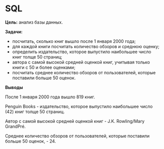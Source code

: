 # SQL

<b>Цель:</b> анализ базы данных.

<b>Задачи:</b>
- посчитать, сколько книг вышло после 1 января 2000 года;
- для каждой книги посчитать количество обзоров и среднюю оценку;
- определить издательство, которое выпустило наибольшее число книг толще 50 страниц;
-  автора с самой высокой средней оценкой книг, учитывая только книги с 50 и более оценками;
- посчитать среднее количество обзоров от пользователей, которые поставили больше 50 оценок.

<b>Выводы</b>

После 1 января 2000 года вышло 819 книг.

Penguin Books - издательство, которое выпустило наибольшее число (42) книг толще 50 страниц.

Автор с самой высокой средней оценкой книг - J.K. Rowling/Mary GrandPré.

Среднее количество обзоров от пользователей, которые поставили больше 50 оценок, - 24.
